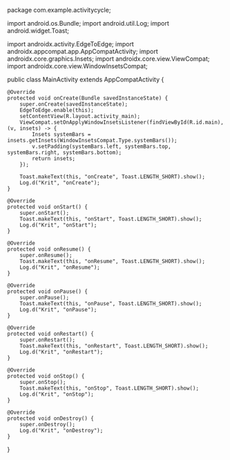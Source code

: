 package com.example.activitycycle;

import android.os.Bundle;
import android.util.Log;
import android.widget.Toast;

import androidx.activity.EdgeToEdge;
import androidx.appcompat.app.AppCompatActivity;
import androidx.core.graphics.Insets;
import androidx.core.view.ViewCompat;
import androidx.core.view.WindowInsetsCompat;

public class MainActivity extends AppCompatActivity {

    @Override
    protected void onCreate(Bundle savedInstanceState) {
        super.onCreate(savedInstanceState);
        EdgeToEdge.enable(this);
        setContentView(R.layout.activity_main);
        ViewCompat.setOnApplyWindowInsetsListener(findViewById(R.id.main), (v, insets) -> {
            Insets systemBars = insets.getInsets(WindowInsetsCompat.Type.systemBars());
            v.setPadding(systemBars.left, systemBars.top, systemBars.right, systemBars.bottom);
            return insets;
        });

        Toast.makeText(this, "onCreate", Toast.LENGTH_SHORT).show();
        Log.d("Krit", "onCreate");
    }

    @Override
    protected void onStart() {
        super.onStart();
        Toast.makeText(this, "onStart", Toast.LENGTH_SHORT).show();
        Log.d("Krit", "onStart");
    }

    @Override
    protected void onResume() {
        super.onResume();
        Toast.makeText(this, "onResume", Toast.LENGTH_SHORT).show();
        Log.d("Krit", "onResume");
    }

    @Override
    protected void onPause() {
        super.onPause();
        Toast.makeText(this, "onPause", Toast.LENGTH_SHORT).show();
        Log.d("Krit", "onPause");
    }

    @Override
    protected void onRestart() {
        super.onRestart();
        Toast.makeText(this, "onRestart", Toast.LENGTH_SHORT).show();
        Log.d("Krit", "onRestart");
    }

    @Override
    protected void onStop() {
        super.onStop();
        Toast.makeText(this, "onStop", Toast.LENGTH_SHORT).show();
        Log.d("Krit", "onStop");
    }

    @Override
    protected void onDestroy() {
        super.onDestroy();
        Log.d("Krit", "onDestroy");
    }
}
